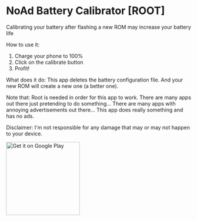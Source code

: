 # NoAd Battery Calibrator [ROOT]

Calibrating your battery after flashing a new ROM may increase your battery life

How to use it:
1. Charge your phone to 100%
2. Click on the calibrate button
3. Profit!

What does it do:
This app deletes the battery configuration file. And your new ROM will create a new one (a better one).
 
Note that:
Root is needed in order for this app to work.
There are many apps out there just pretending to do something...
There are many apps with annoying advertisements out there...
This app does really something and has no ads.

Disclaimer:
I'm not responsible for any damage that may or may not happen to your device.

<a href='https://play.google.com/store/apps/details?id=eu.roggstar.luigithehunter.batterycalibrate&pcampaignid=MKT-Other-global-all-co-prtnr-py-PartBadge-Mar2515-1'><img alt='Get it on Google Play' src='https://play.google.com/intl/en_us/badges/images/generic/en_badge_web_generic.png' width=200px/></a>
